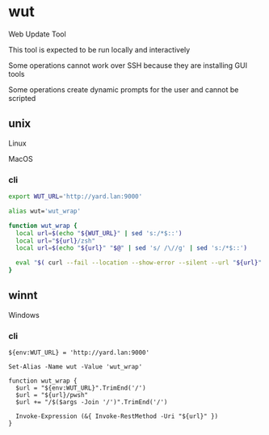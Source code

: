 # wut

Web Update Tool

This tool is expected to be run locally and interactively

Some operations cannot work over SSH because they are installing GUI tools

Some operations create dynamic prompts for the user and cannot be scripted

## unix

Linux

MacOS

### cli

```zsh
export WUT_URL='http://yard.lan:9000'

alias wut='wut_wrap'

function wut_wrap {
  local url=$(echo "${WUT_URL}" | sed 's:/*$::')
  local url="${url}/zsh"
  local url=$(echo "${url}" "$@" | sed 's/ /\//g' | sed 's:/*$::')

  eval "$( curl --fail --location --show-error --silent --url "${url}" )"
}
```

## winnt

Windows

### cli

```pwsh
${env:WUT_URL} = 'http://yard.lan:9000'

Set-Alias -Name wut -Value 'wut_wrap'

function wut_wrap {
  $url = "${env:WUT_URL}".TrimEnd('/')
  $url = "${url}/pwsh"
  $url += "/$($args -Join '/')".TrimEnd('/')

  Invoke-Expression (&{ Invoke-RestMethod -Uri "${url}" })
}
```

